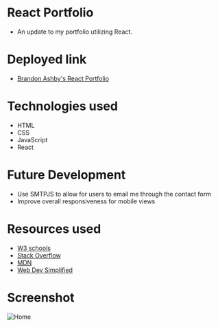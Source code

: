 # React Portfolio

- An update to my portfolio utilizing React.

# Deployed link

- [Brandon Ashby's React Portfolio](https://main.d3sjynstqvjr1e.amplifyapp.com/)

# Technologies used

- HTML
- CSS
- JavaScript
- React

# Future Development
- Use SMTPJS to allow for users to email me through the contact form
- Improve overall responsiveness for mobile views

# Resources used

- [W3 schools](https://www.w3schools.com/)
- [Stack Overflow](https://stackoverflow.com/)
- [MDN](https://developer.mozilla.org/en-US/docs/Web/JavaScript)
- [Web Dev Simplified](https://www.youtube.com/channel/UCFbNIlppjAuEX4znoulh0Cw)

# Screenshot

![Home](https://i.imgur.com/pHhsSAh.png)
